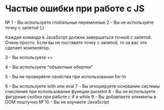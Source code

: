 # Частые ошибки при работе с JS 
 № 1 - Вы используете глобальные переменные
2 - Вы не используете точку с запятой (;)

Каждая команда в JavaScript должна завершаться точкой с запятой. Очень просто. Если вы не поставите точку с запятой, то за вас это сделает компилятор.

 3 - Вы используете ==
 
 4 - Вы используете "объектные обертки"
 
  5 - Вы не проверяете свойства при использовании for-in
  
   6 - Вы используете with или eval
   7 - Вы игнорируете основание системы счисления при использовании функции parseInt
    8 - Вы не используете фигурные скобки при работе с if и while
     9 - Вы добавляете элементы в DOM поштучно
     № 10 - Вы не изучаете JavaScript
   